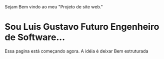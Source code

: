 <!DOCTYPE html>
<html>
    <head>
        Sejam Bem vindo ao meu "Projeto de site web."
    </head>
    <body>
        <h1>
            Sou Luis Gustavo Futuro Engenheiro de Software...
        </h1>
        <p>Essa pagina está começando agora. A idéia é deixar Bem estruturada </p>
    </body>
</html>
